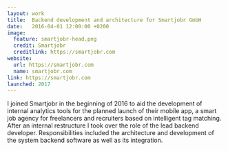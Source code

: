 ```yaml
---
layout: work
title:  Backend development and architecture for Smartjobr GmbH
date:   2016-04-01 12:00:00 +0200
image:
  feature: smartjobr-head.png
  credit: Smartjobr
  creditlink: https://smartjobr.com
website: 
  url: https://smartjobr.com
  name: smartjobr.com
link: https://smartjobr.com
launched: 2017
---
```


I joined Smartjobr in the beginning of 2016 to aid the development of internal analytics tools for the planned launch of their mobile app, a smart job agency for freelancers and recruiters based on intelligent tag matching. After an internal restructure I took over the role of the lead backend developer. Responsibilities included the architecture and development of the system backend software as well as its integration.
